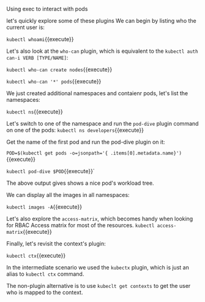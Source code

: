 Using  exec to interact with pods

let's quickly explore some of these plugins
We can begin by listing who the current user is:

`kubectl whoami`{{execute}}

Let's also look at the `who-can` plugin, which is equivalent to the `kubectl auth can-i VERB [TYPE/NAME]`:

`kubectl who-can create nodes`{{execute}}

`kubectl who-can '*' pods`{{execute}}


We just created additional namespaces and contaienr pods, let's list the namespaces:

`kubectl ns`{{execute}}

Let's switch to one of the namespace and run the `pod-dive` plugin command on one of the pods:
`kubectl ns developers`{{execute}}

Get the name of the first pod and run the pod-dive plugin on it:

`POD=$(kubectl get pods -o=jsonpath='{ .items[0].metadata.name}')`{{execute}}

`kubectl pod-dive $POD`{{execute}}`

The above output gives shows a nice pod's workload tree.

We can display all the images in all namespaces:

`kubectl images -A`{{execute}}


Let's also explore the `access-matrix`, which becomes handy when looking for RBAC Access matrix for most of the resources.
`kubectl access-matrix`{{execute}}



Finally, let's revisit the context's plugin:

`kubectl ctx`{{execute}}

In the intermediate scenario we used  the `kubectx` plugin, which is just an alias to `kubectl ctx` command.

The non-plugin alternative is to use `kubeclt get contexts` to get the user who is mapped to the context.